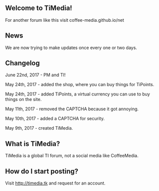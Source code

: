 ## Welcome to TiMedia! 
For another forum like this visit coffee-media.github.io/net

## News
We are now trying to make updates once every one or two days.

## Changelog
June 22nd, 2017 - PM and TI!

May 24th, 2017 - added the shop, where you can buy things for TiPoints.

May 24th, 2017 - added TiPoints, a virtual currency you can use to buy things on the site.

May 11th, 2017 - removed the CAPTCHA because it got annoying.

May 10th, 2017 - added a CAPTCHA for security.

May 9th, 2017 - created TiMedia.

## What is TiMedia?
TiMedia is a global TI forum, not a social media like CoffeeMedia.

## How do I start posting?
Visit http://timedia.tk and request for an account.
